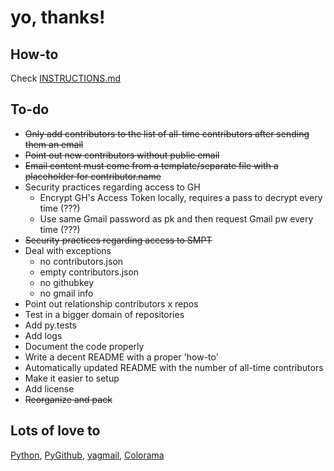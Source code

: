 # yo, thanks!

## How-to
Check [INSTRUCTIONS.md](https://github.com/42piratas/yothanks/blob/master/INSTRUCTIONS.md)

## To-do
- ~~Only add contributors to the list of all-time contributors after sending them an email~~
- ~~Point out new contributors without public email~~
- ~~Email content must come from a template/separate file with a placeholder for contributor.name~~
- Security practices regarding access to GH
  - Encrypt GH's Access Token locally, requires a pass to decrypt every time (???)
  - Use same Gmail password as pk and then request Gmail pw every time (???)
- ~~Security practices regarding access to SMPT~~
- Deal with exceptions
  - no contributors.json
  - empty contributors.json
  - no githubkey
  - no gmail info
- Point out relationship contributors x repos
- Test in a bigger domain of repositories
- Add py.tests
- Add logs
- Document the code properly
- Write a decent README with a proper 'how-to'
- Automatically updated README with the number of all-time contributors
- Make it easier to setup
- Add license
- ~~Reorganize and pack~~

## Lots of love to
[Python](https://www.python.org), [PyGithub](https://pypi.org/project/PyGithub/), [yagmail](http://pygithub.readthedocs.io),  [Colorama](https://pypi.org/project/colorama/)
